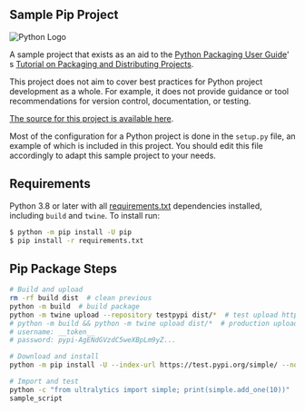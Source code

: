 ## Sample Pip Project

![Python Logo](https://www.python.org/static/community_logos/python-logo.png "Sample inline image")

A sample project that exists as an aid to the [Python Packaging User Guide][packaging guide]'
s [Tutorial on Packaging and Distributing Projects][distribution tutorial].

This project does not aim to cover best practices for Python project development as a whole. For example, it does not
provide guidance or tool recommendations for version control, documentation, or testing.

[The source for this project is available here][src].

Most of the configuration for a Python project is done in the `setup.py` file, an example of which is included in this
project. You should edit this file accordingly to adapt this sample project to your needs.

[packaging guide]: https://packaging.python.org

[distribution tutorial]: https://packaging.python.org/tutorials/packaging-projects/

[src]: https://github.com/pypa/sampleproject

[rst]: http://docutils.sourceforge.net/rst.html

[md]: https://tools.ietf.org/html/rfc7764#section-3.5 "CommonMark variant"

[md use]: https://packaging.python.org/specifications/core-metadata/#description-content-type-optional

## Requirements

Python 3.8 or later with all [requirements.txt](https://github.com/ultralytics/pip/blob/master/requirements.txt)
dependencies installed, including `build` and `twine`. To install run:

```bash
$ python -m pip install -U pip
$ pip install -r requirements.txt
```

## Pip Package Steps

```bash
# Build and upload
rm -rf build dist  # clean previous
python -m build  # build package
python -m twine upload --repository testpypi dist/*  # test upload https://test.pypi.org/
# python -m build && python -m twine upload dist/*  # production upload https://pypi.org/
# username: __token__
# password: pypi-AgENdGVzdC5weXBpLm9yZ...

# Download and install
python -m pip install -U --index-url https://test.pypi.org/simple/ --no-deps ultralytics==0.0.2

# Import and test
python -c "from ultralytics import simple; print(simple.add_one(10))"
sample_script
```
